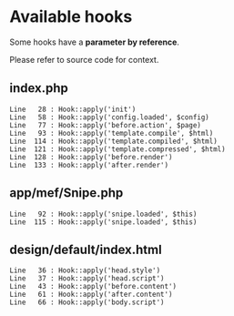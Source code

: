 # Available hooks

Some hooks have a **parameter by reference**.

Please refer to source code for context.

## index.php

    Line   28 : Hook::apply('init')
    Line   58 : Hook::apply('config.loaded', $config)
    Line   77 : Hook::apply('before.action', $page)
    Line   93 : Hook::apply('template.compile', $html)
    Line  114 : Hook::apply('template.compiled', $html)
    Line  121 : Hook::apply('template.compressed', $html)
    Line  128 : Hook::apply('before.render')
    Line  133 : Hook::apply('after.render')

## app/mef/Snipe.php

    Line   92 : Hook::apply('snipe.loaded', $this)
    Line  115 : Hook::apply('snipe.loaded', $this)

## design/default/index.html

    Line   36 : Hook::apply('head.style')
    Line   37 : Hook::apply('head.script')
    Line   43 : Hook::apply('before.content')
    Line   61 : Hook::apply('after.content')
    Line   66 : Hook::apply('body.script')
